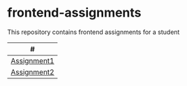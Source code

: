 # frontend-assignments
This repository contains frontend assignments for a student

| # | 
| - | 
| [Assignment1](./Assignment1) | 
| [Assignment2](./Assignment2) | 